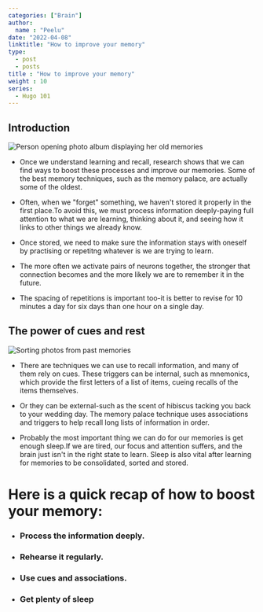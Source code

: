 ```yaml
---
categories: ["Brain"]
author:
  name : "Peelu"
date: "2022-04-08"
linktitle: "How to improve your memory"
type: 
  - post
  - posts
title : "How to improve your memory"
weight : 10
series:  
  - Hugo 101
---
```


## Introduction

![Person opening photo album displaying her old memories](https://images.unsplash.com/photo-1528569937393-ee892b976859?ixlib=rb-1.2.1&ixid=MnwxMjA3fDB8MHxwaG90by1wYWdlfHx8fGVufDB8fHx8&auto=format&fit=crop&w=1170&q=80)

- Once we understand learning and recall, research shows that we can find ways to boost these processes and improve our memories. Some of the best memory techniques, such as the  memory palace, are actually some of the oldest.

- Often, when we "forget" something, we haven't stored it properly in the first place.To avoid this, we must process information deeply-paying full attention to what we are learning, thinking about it, and seeing how it links to other things we already know.

- Once  stored, we need to make sure the information stays with oneself by practising or repetitng  whatever is we are trying to learn.

- The more often we activate pairs of neurons together, the stronger that connection becomes and the more  likely we are to remember it in the future.

- The spacing of repetitions is important too-it is better to revise for 10 minutes a day for six days than one hour on a single day.

## The power of cues and rest

![Sorting photos from past memories](https://images.unsplash.com/photo-1500051638674-ff996a0ec29e?ixlib=rb-1.2.1&ixid=MnwxMjA3fDB8MHxwaG90by1wYWdlfHx8fGVufDB8fHx8&auto=format&fit=crop&w=1218&q=80)

-  There are techniques we can use to recall information, and many of them rely on cues. These triggers can be internal, such as mnemonics, which provide the first letters of a list of items, cueing recalls of the items themselves.

- Or they can be external-such as the scent of hibiscus tacking you back to your wedding day. The memory palace technique uses associations and triggers to help recall long lists of information in order.

- Probably the most important thing we can do for our memories is get enough sleep.If we are tired, our focus and attention suffers, and the brain just isn't in the right state to learn. Sleep is also vital after learning for memories to be consolidated, sorted and stored.

# Here is a quick recap of how to boost your memory:

- ###  Process the information deeply.
- ###  Rehearse it regularly.
- ###  Use cues and associations.
- ###  Get plenty of sleep 






